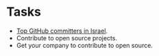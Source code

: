 # Tasks

* [Top GitHub committers in Israel](https://committers.top/israel.html).
* Contribute to open source projects.
* Get your company to contribute to open source.



